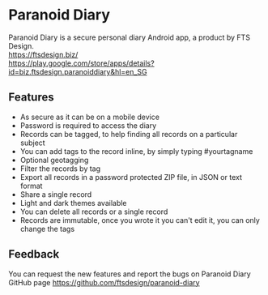 # Paranoid Diary
Paranoid Diary is a secure personal diary Android app, a product by FTS Design.  
https://ftsdesign.biz/  
https://play.google.com/store/apps/details?id=biz.ftsdesign.paranoiddiary&hl=en_SG  

## Features

- As secure as it can be on a mobile device
- Password is required to access the diary
- Records can be tagged, to help finding all records on a particular subject
- You can add tags to the record inline, by simply typing #yourtagname
- Optional geotagging
- Filter the records by tag
- Export all records in a password protected ZIP file, in JSON or text format
- Share a single record
- Light and dark themes available
- You can delete all records or a single record
- Records are immutable, once you wrote it you can't edit it, you can only change the tags

## Feedback
You can request the new features and report the bugs on Paranoid Diary GitHub page https://github.com/ftsdesign/paranoid-diary